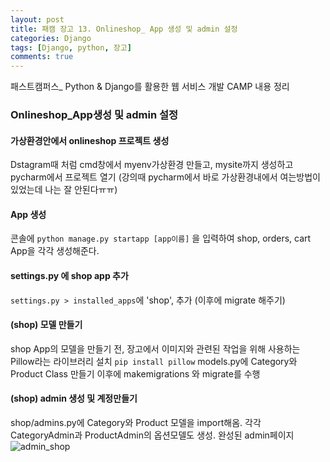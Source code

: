 ```yaml
---
layout: post
title: 패캠 장고 13. Onlineshop_ App 생성 및 admin 설정
categories: Django
tags: [Django, python, 장고]
comments: true
---
```


패스트캠퍼스_ Python & Django를 활용한 웹 서비스 개발 CAMP 내용 정리

### Onlineshop_App생성 및 admin 설정

#### 가상환경안에서 onlineshop 프로젝트 생성
Dstagram때 처럼 cmd창에서 myenv가상환경 만들고, mysite까지 생성하고 pycharm에서 프로젝트 열기
(강의때 pycharm에서 바로 가상환경내에서 여는방법이 있었는데 나는 잘 안된다ㅠㅠ)

#### App 생성
콘솔에 `python manage.py startapp [app이름]` 을 입력하여 shop, orders, cart App을 각각 생성해준다.

#### settings.py 에 shop app 추가
`settings.py > installed_apps`에 'shop', 추가 
(이후에 migrate 해주기)

#### (shop) 모델 만들기
shop App의 모델을 만들기 전, 장고에서 이미지와 관련된 작업을 위해 사용하는 Pillow라는 라이브러리 설치 `pip install pillow`
models.py에 Category와 Product Class 만들기
이후에 makemigrations 와 migrate를 수행

#### (shop) admin 생성 및 계정만들기
shop/admins.py에 Category와 Product 모델을 import해옴. 각각 CategoryAdmin과 ProductAdmin의 옵션모델도 생성.
완성된 admin페이지
![admin_shop](https://user-images.githubusercontent.com/34964514/35193302-e398c0f6-fee3-11e7-8a53-26d3216ee8b4.JPG)

